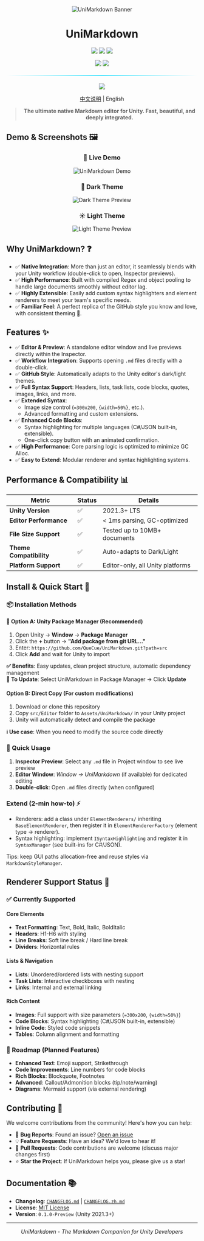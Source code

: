 <div align="center">

![UniMarkdown Banner](https://capsule-render.vercel.app/api?type=waving&color=gradient&height=120&text=UniMarkdown&fontAlign=50&fontAlignY=35&fontSize=40&animation=fadeIn)

# UniMarkdown
<p>
  <img src="https://img.shields.io/badge/Unity-2021.3%2B-4ecdc4?style=for-the-badge&logo=unity&logoColor=white&labelColor=1a1a2e"/>
  <img src="https://img.shields.io/badge/Editor-Extension-ff6b6b?style=for-the-badge&logo=unity&logoColor=white&labelColor=1a1a2e"/>
    <a href="LICENSE"><img src="https://img.shields.io/badge/License-MIT-yellow?style=for-the-badge&logoColor=white&labelColor=1a1a2e"/></a>
</p>
<p>
  <img src="https://img.shields.io/badge/C%23-Editor%20Tools-7289da?style=for-the-badge&logo=.Net&logoColor=white&labelColor=1a1a2e"/>
  <a href="https://unity.com"><img src="https://img.shields.io/badge/Made%20with-Unity-07c160?style=for-the-badge&logo=unity&logoColor=white&labelColor=1a1a2e"/></a>
</p>

<div align="center">
  <div style="width: 100%; height: 2px; margin: 20px 0; background: linear-gradient(90deg, transparent, #00d9ff, transparent);"></div>
</div>

<div align="center">
  <a href="#-unity-package-manager-recommended" style="text-decoration: none;">
    <img src="https://img.shields.io/badge/Quick%20Start-Install%20via%20UPM-00d9ff?style=for-the-badge&logo=unity&logoColor=white&labelColor=1a1a2e">
  </a>
</div>

<p/>
<p/>

[中文说明](./README.zh.md) | English

> **The ultimate native Markdown editor for Unity. Fast, beautiful, and deeply integrated.**

</div>

<!-- Dynamic badges (uncomment and replace OWNER/REPO after publishing)
[![Stars](https://img.shields.io/github/stars/OWNER/REPO?style=social)](https://github.com/OWNER/REPO/stargazers)
[![Issues](https://img.shields.io/github/issues/OWNER/REPO)](https://github.com/OWNER/REPO/issues)
[![Last Commit](https://img.shields.io/github/last-commit/OWNER/REPO)](https://github.com/OWNER/REPO/commits)
[![Release](https://img.shields.io/github/v/release/OWNER/REPO)](https://github.com/OWNER/REPO/releases)
-->

## Demo & Screenshots 🖼️

<div align="center">

### 🎥 Live Demo
![UniMarkdown Demo](image/preview.gif)

### 🌙 Dark Theme
![Dark Theme Preview](image/preview-dark.png)

### ☀️ Light Theme  
![Light Theme Preview](image/preview-light.png)

</div>

## Why UniMarkdown? ❓

-   ✅ **Native Integration**: More than just an editor, it seamlessly blends with your Unity workflow (double-click to open, Inspector previews).
-   ✅ **High Performance**: Built with compiled Regex and object pooling to handle large documents smoothly without editor lag.
-   ✅ **Highly Extensible**: Easily add custom syntax highlighters and element renderers to meet your team's specific needs.
-   ✅ **Familiar Feel**: A perfect replica of the GitHub style you know and love, with consistent theming 🎉.


## Features ✨

-   ✅ **Editor & Preview**: A standalone editor window and live previews directly within the Inspector.
-   ✅ **Workflow Integration**: Supports opening `.md` files directly with a double-click.
-   ✅ **GitHub Style**: Automatically adapts to the Unity editor's dark/light themes.
-   ✅ **Full Syntax Support**: Headers, lists, task lists, code blocks, quotes, images, links, and more.
-   ✅ **Extended Syntax**:
    -   Image size control (`=300x200`, `{width=50%}`, etc.).
    -   Advanced formatting and custom extensions.
-   ✅ **Enhanced Code Blocks**:
    -   Syntax highlighting for multiple languages (C#/JSON built-in, extensible).
    -   One-click copy button with an animated confirmation.
-   ✅ **High Performance**: Core parsing logic is optimized to minimize GC Alloc.
-   ✅ **Easy to Extend**: Modular renderer and syntax highlighting systems.

## Performance & Compatibility 📊

<div align="center">

| Metric | Status | Details |
|--------|--------|---------|
| **Unity Version** | ✅ | 2021.3+ LTS |
| **Editor Performance** | ✅ | < 1ms parsing, GC-optimized |
| **File Size Support** | ✅ | Tested up to 10MB+ documents |
| **Theme Compatibility** | ✅ | Auto-adapts to Dark/Light |
| **Platform Support** | ✅ | Editor-only, all Unity platforms |

</div>

## Install & Quick Start 🚀

### 📦 Installation Methods

#### 🌟 Option A: Unity Package Manager (Recommended)

1. Open Unity → **Window** → **Package Manager**
2. Click the **+** button → **"Add package from git URL..."**
3. Enter: `https://github.com/QueCue/UniMarkdown.git?path=src`
4. Click **Add** and wait for Unity to import

**✅ Benefits**: Easy updates, clean project structure, automatic dependency management  
**🔄 To Update**: Select UniMarkdown in Package Manager → Click **Update**

#### Option B: Direct Copy (For custom modifications)

1. Download or clone this repository
2. Copy `src/Editor` folder to `Assets/UniMarkdown/` in your Unity project
3. Unity will automatically detect and compile the package

**ℹ️ Use case**: When you need to modify the source code directly

### 🎯 Quick Usage

1. **Inspector Preview**: Select any `.md` file in Project window to see live preview
2. **Editor Window**: *Window → UniMarkdown* (if available) for dedicated editing
3. **Double-click**: Open `.md` files directly (when configured)

### Extend (2-min how-to) ⚡

-   Renderers: add a class under `ElementRenderers/` inheriting `BaseElementRenderer`, then register it in `ElementRendererFactory` (element type → renderer).
-   Syntax highlighting: implement `ISyntaxHighlighting` and register it in `SyntaxManager` (see built-ins for C#/JSON).

Tips: keep GUI paths allocation-free and reuse styles via `MarkdownStyleManager`.

## Renderer Support Status 🎯

### ✅ Currently Supported

#### Core Elements
- **Text Formatting**: Text, Bold, Italic, BoldItalic
- **Headers**: H1-H6 with styling
- **Line Breaks**: Soft line break / Hard line break
- **Dividers**: Horizontal rules

#### Lists & Navigation
- **Lists**: Unordered/ordered lists with nesting support
- **Task Lists**: Interactive checkboxes with nesting
- **Links**: Internal and external linking

#### Rich Content
- **Images**: Full support with size parameters (`=300x200`, `{width=50%}`)
- **Code Blocks**: Syntax highlighting (C#/JSON built-in, extensible)
- **Inline Code**: Styled code snippets
- **Tables**: Column alignment and formatting

### 🚧 Roadmap (Planned Features)
- **Enhanced Text**: Emoji support, Strikethrough
- **Code Improvements**: Line numbers for code blocks
- **Rich Blocks**: Blockquote, Footnotes
- **Advanced**: Callout/Admonition blocks (tip/note/warning)
- **Diagrams**: Mermaid support (via external rendering)


## Contributing 🤝

We welcome contributions from the community! Here's how you can help:

- 🐛 **Bug Reports**: Found an issue? [Open an issue](https://github.com/QueCue/UniMarkdown/issues/new)
- 💡 **Feature Requests**: Have an idea? We'd love to hear it!
- 🔧 **Pull Requests**: Code contributions are welcome (discuss major changes first)
- ⭐ **Star the Project**: If UniMarkdown helps you, please give us a star!

## Documentation 📚

- **Changelog**: [`CHANGELOG.md`](./CHANGELOG.md) | [`CHANGELOG.zh.md`](./CHANGELOG.zh.md)
- **License**: [MIT License](./LICENSE)
- **Version**: `0.1.0-Preview` (Unity 2021.3+)

---

<div align="center">

*UniMarkdown - The Markdown Companion for Unity Developers*

</div>
